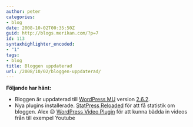 ```yaml
---
author: peter
categories:
- blog
date: 2008-10-02T00:35:50Z
guid: http://blogs.merikan.com/?p=7
id: 113
syntaxhighlighter_encoded:
- "1"
tags:
- blog
title: Bloggen uppdaterad
url: /2008/10/02/bloggen-uppdaterad/
---
```


**Följande har hänt:**

  * Bloggen är uppdaterad till [WordPress MU](http://mu.wordpress.org/) version [2.6.2](http://wordpress.org/development/2008/09/wordpress-262/).
  * Nya plugins installerade. 
    [StatPress Reloaded](http://wordpress.org/extend/plugins/statpress-reloaded/) för att få statistik om bloggen. Alex 😉
    [WordPress Video Plugin](http://wordpress.org/extend/plugins/wordpress-video-plugin/) för att kunna bädda in videos från till exempel Youtube
